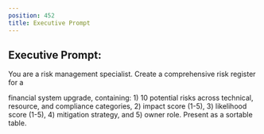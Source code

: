 ```yaml
---
position: 452
title: Executive Prompt
---
```


## Executive Prompt:

You are a risk management specialist. Create a comprehensive risk register for a

financial system upgrade, containing: 1) 10 potential risks across technical, resource, and compliance categories, 2) impact score (1-5), 3) likelihood score (1-5), 4) mitigation strategy, and 5) owner role. Present as a sortable table.